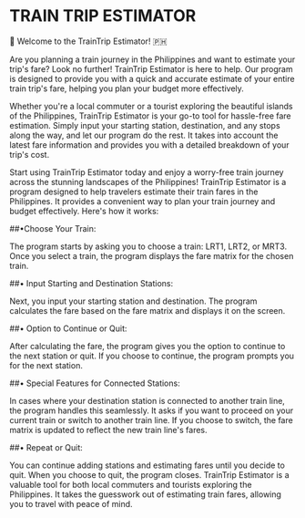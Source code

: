 # TRAIN TRIP ESTIMATOR
🚂 Welcome to the TrainTrip Estimator! 🇵🇭

Are you planning a train journey in the Philippines and want to estimate your trip's fare? Look no further! TrainTrip Estimator is here to help. Our program is designed to provide you with a quick and accurate estimate of your entire train trip's fare, helping you plan your budget more effectively.

Whether you're a local commuter or a tourist exploring the beautiful islands of the Philippines, TrainTrip Estimator is your go-to tool for hassle-free fare estimation. Simply input your starting station, destination, and any stops along the way, and let our program do the rest. It takes into account the latest fare information and provides you with a detailed breakdown of your trip's cost.

Start using TrainTrip Estimator today and enjoy a worry-free train journey across the stunning landscapes of the Philippines!
TrainTrip Estimator is a program designed to help travelers estimate their train fares in the Philippines. It provides a convenient way to plan your train journey and budget effectively. Here's how it works:

##•Choose Your Train:

The program starts by asking you to choose a train: LRT1, LRT2, or MRT3.
Once you select a train, the program displays the fare matrix for the chosen train.

##• Input Starting and Destination Stations:

Next, you input your starting station and destination.
The program calculates the fare based on the fare matrix and displays it on the screen.

##• Option to Continue or Quit:

After calculating the fare, the program gives you the option to continue to the next station or quit.
If you choose to continue, the program prompts you for the next station.

##• Special Features for Connected Stations:

In cases where your destination station is connected to another train line, the program handles this seamlessly.
It asks if you want to proceed on your current train or switch to another train line.
If you choose to switch, the fare matrix is updated to reflect the new train line's fares.

##• Repeat or Quit:

You can continue adding stations and estimating fares until you decide to quit.
When you choose to quit, the program closes.
TrainTrip Estimator is a valuable tool for both local commuters and tourists exploring the Philippines. It takes the guesswork out of estimating train fares, allowing you to travel with peace of mind.

